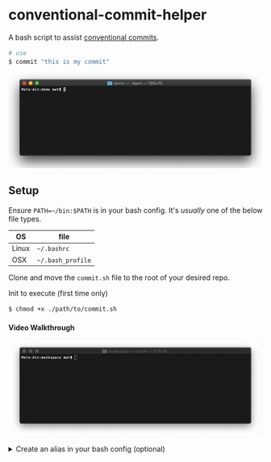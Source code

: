 # conventional-commit-helper

A bash script to assist [conventional commits](https://www.conventionalcommits.org/en/v1.0.0/).

```bash
# use
$ commit "this is my commit"
```

![use case](./public/use.gif)

## Setup
Ensure  `PATH=~/bin:$PATH` is in your bash config. It's _usually_ one of the below file types.

OS | file
--- | ---
Linux | `~/.bashrc`
OSX | `~/.bash_profile`

Clone and move the `commit.sh` file to the root of your desired repo.

Init to execute (first time only)

```bash
$ chmod +x ./path/to/commit.sh
```

#### Video Walkthrough
![setup walkthrough](./public/setup.gif)

<details>
  <summary>
    Create an alias in your bash config (optional)
  </summary>
  <img src="./public/alias.gif" alt="alias"/>
</details>
